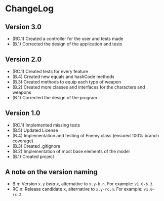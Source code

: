 ChangeLog
=========

Version 3.0
-----------
- (RC.1) Created a controller for the user and tests made
- (B.1) Corrected the design of the application and tests

Version 2.0
-----------
- (RC.1) Created tests for every feature
- (B.4) Created new equals and hashCode methods
- (B.3) Created methods to equip each type of weapon
- (B.2) Created more classes and interfaces for the characters and weapons
- (B.1) Corrected the design of the program

Version 1.0
-----------
- (RC.1) Implemented missing tests
- (B.5) Updated License
- (B.4) Implementation and testing of Enemy class (ensured 100% branch coverage)
- (B.3) Created .gitignore
- (B.2) Implementation of most base elements of the model
- (B.1) Created project

A note on the version naming
----------------------------
- B.n: Version ``x.y`` _beta x_, alternative to ``x.y-b.n``.
  For example: ``v1.0-b.3``.
- RC.n: Release candidate x, alternative to ``x.y-rc.n``.
  For example: ``v1.0-rc.2``.